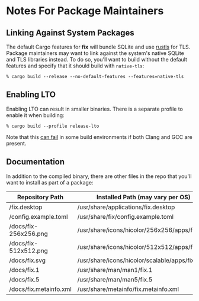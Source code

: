 # Notes For Package Maintainers

## Linking Against System Packages

The default Cargo features for __fix__ will bundle SQLite and use [rustls] for
TLS. Package maintainers may want to link against the system's native SQLite
and TLS libraries instead. To do so, you'll want to build without the default
features and specify that it should build with `native-tls`:

```
% cargo build --release --no-default-features --features=native-tls
```

## Enabling LTO

Enabling LTO can result in smaller binaries. There is a separate profile to
enable it when building:

```
% cargo build --profile release-lto
```

Note that this [can fail][ring-lto] in some build environments if both Clang
and GCC are present.

## Documentation

In addition to the compiled binary, there are other files in the repo that
you'll want to install as part of a package:

<!-- Please keep in sync w/ the `deb`/`generate-rpm` sections of `Cargo.toml` -->
| Repository Path         | Installed Path (may vary per OS)                |
| ----------------------- | ----------------------------------------------- |
| /fix.desktop           | /usr/share/applications/fix.desktop            |
| /config.example.toml    | /usr/share/fix/config.example.toml             |
| /docs/fix-256x256.png  | /usr/share/icons/hicolor/256x256/apps/fix.png  |
| /docs/fix-512x512.png  | /usr/share/icons/hicolor/512x512/apps/fix.png  |
| /docs/fix.svg          | /usr/share/icons/hicolor/scalable/apps/fix.svg |
| /docs/fix.1            | /usr/share/man/man1/fix.1                      |
| /docs/fix.5            | /usr/share/man/man5/fix.5                      |
| /docs/fix.metainfo.xml | /usr/share/metainfo/fix.metainfo.xml           |

[ring-lto]: https://github.com/briansmith/ring/issues/1444
[rustls]: https://crates.io/crates/rustls
